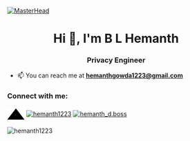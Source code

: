 [![MasterHead](https://i.pinimg.com/originals/86/43/be/8643be8b18031dd2a6ab3567442ce85c.gif)](https://hemanth1223.vercel.app)
<h1 align="center">Hi 👋, I'm B L Hemanth</h1>
<h3 align="center">Privacy Engineer</h3>

- 📫 You can reach me at **hemanthgowda1223@gmail.com**

<h3 align="left">Connect with me:</h3>
<p align="left">
<a href="https://hemanth1223.vercel.app" target="blank"><img align="center" src="https://raw.githubusercontent.com/simple-icons/simple-icons/develop/icons/vercel.svg" alt="Portfolio Website" height="30" width="40" /></a>
<a href="https://linkedin.com/in/hemanth1223" target="blank"><img align="center" src="https://raw.githubusercontent.com/rahuldkjain/github-profile-readme-generator/master/src/images/icons/Social/linked-in-alt.svg" alt="hemanth1223" height="30" width="40" /></a>
<a href="https://instagram.com/hemanth_d.boss" target="blank"><img align="center" src="https://raw.githubusercontent.com/rahuldkjain/github-profile-readme-generator/master/src/images/icons/Social/instagram.svg" alt="hemanth_d.boss" height="30" width="40" /></a>
</p>

<p><img align="center" src="https://github-readme-stats.vercel.app/api/top-langs?username=hemanth1223&show_icons=true&locale=en&layout=compact" alt="hemanth1223" /></p>
